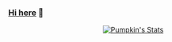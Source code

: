### <a href="https://charmve.github.io/" target="_blank">Hi here</a> 👋

<p align="center">
  <a href="https://github.com/jiangzhengnan" class="rich-diff-level-one">
    <img src="https://github-readme-stats.vercel.app/api?username=jiangzhengnan&title_color=333&text_color=777" alt="Pumpkin's Stats" >
  </a>
</p>

